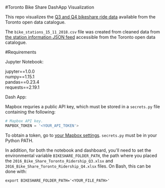 #Toronto Bike Share DashApp Visualization

This repo visualizes the [Q3 and Q4 bikeshare ride data](https://www.toronto.ca/city-government/data-research-maps/open-data/open-data-catalogue/#343faeaa-c920-57d6-6a75-969181b6cbde)
available from the Toronto open data catalogue.

The `bike_stations_15_11_2018.csv` file was created from cleaned data from [the
station information JSON feed](https://www.toronto.ca/city-government/data-research-maps/open-data/open-data-catalogue/#84045f23-7465-0892-8889-7b6f91049b29)
accessible from the Toronto open data catalogue.

#Requirements

Jupyter Notebook:

jupyter==1.0.0<br>
numpy==1.15.1<br>
pandas==0.23.4<br>
requests==2.19.1<br>

Dash App:

Mapbox requries a public API key, which must be stored in a ``secrets.py`` file
containing the following:

```Python
# Mapbox API key.
MAPBOX_TOKEN = '<YOUR_API_TOKEN'>
```

To obtain a token, go to [your Mapbox settings](https://www.mapbox.com/account/).
``secrets.py`` must be in your Python PATH.

In addition, for both the notebook and dashboard, you'll need to set the
environmental variable `BIKESHARE_FOLDER_PATH`, the path where you placed the
`2016_Bike_Share_Toronto_Ridership_Q3.xlsx` and `2016_Bike_Share_Toronto_Ridership_Q4.xlsx`
files.  On Bash, this can be done with:

```
export BIKESHARE_FOLDER_PATH='<YOUR_FILE_PATH>'
```
 